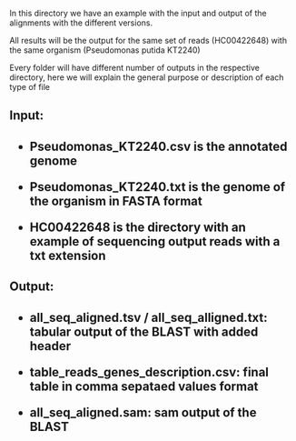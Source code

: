 In this directory we have an example with the input and output of the alignments with the different versions.

All results will be the output for the same set of reads (HC00422648) with the same organism (Pseudomonas putida KT2240)

Every folder will have different number of outputs in the respective directory, here we will explain the general purpose or description of each type of file

<h2>Input:<h2>

 - Pseudomonas_KT2240.csv is the annotated genome
  
 - Pseudomonas_KT2240.txt is the genome of the organism in FASTA format
  
 - HC00422648 is the directory with an example of sequencing output reads with a txt extension

<h2>Output:<h2>

 -  all_seq_aligned.tsv / all_seq_alligned.txt: tabular output of the BLAST with added header
  
 - table_reads_genes_description.csv:  final table in comma sepataed values format
  
 - all_seq_aligned.sam: sam output of the BLAST
